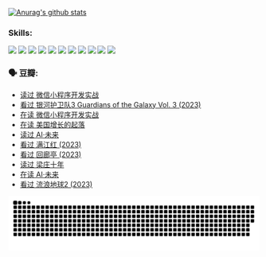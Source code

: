 
[![Anurag's github stats](https://github-readme-stats.vercel.app/api?username=w940853815)](https://github.com/anuraghazra/github-readme-stats)

### Skills:

<code><img height="32" src="https://cdn.jsdelivr.net/npm/simple-icons@v5/icons/python.svg"></code>
<code><img height="32" src="https://cdn.jsdelivr.net/npm/simple-icons@v5/icons/javascript.svg"></code>
<code><img height="32" src="https://cdn.jsdelivr.net/npm/simple-icons@v5/icons/django.svg"></code>
<code><img height="32" src="https://cdn.jsdelivr.net/npm/simple-icons@v5/icons/flask.svg"></code>
<code><img height="32" src="https://cdn.jsdelivr.net/npm/simple-icons@v5/icons/vuetify.svg"></code>
<code><img height="32" src="https://cdn.jsdelivr.net/npm/simple-icons@v5/icons/git.svg"></code>
<code><img height="32" src="https://cdn.jsdelivr.net/npm/simple-icons@v5/icons/docker.svg"></code>
<code><img height="32" src="https://cdn.jsdelivr.net/npm/simple-icons@v5/icons/postgresql.svg"></code>
<code><img height="32" src="https://cdn.jsdelivr.net/npm/simple-icons@v5/icons/elasticsearch.svg"></code>
<code><img height="32" src="https://cdn.jsdelivr.net/npm/simple-icons@v5/icons/macos.svg"></code>
<code><img height="32" src="https://cdn.jsdelivr.net/npm/simple-icons@v5/icons/linux.svg"></code>

### 🗣 豆瓣:

<!-- DOUBAN-ACTIVITIES:START -->
- [读过 微信小程序开发实战](https://www.douban.com/people/136069238/status/4237321528/?_i=84138574)
- [看过 银河护卫队3 Guardians of the Galaxy Vol. 3‎ (2023)](https://www.douban.com/people/136069238/status/4236631849/?_i=84138574)
- [在读 微信小程序开发实战](https://www.douban.com/people/136069238/status/4230177692/?_i=84138574)
- [在读 美国增长的起落](https://www.douban.com/people/136069238/status/4220055912/?_i=84138574)
- [读过 AI·未来](https://www.douban.com/people/136069238/status/4220054171/?_i=84138574)
- [看过 满江红‎ (2023)](https://www.douban.com/people/136069238/status/4219146433/?_i=84138574)
- [看过 回廊亭‎ (2023)](https://www.douban.com/people/136069238/status/4215992758/?_i=84138574)
- [读过 梁庄十年](https://www.douban.com/people/136069238/status/4206664969/?_i=84138574)
- [在读 AI·未来](https://www.douban.com/people/136069238/status/4206653520/?_i=84138574)
- [看过 流浪地球2‎ (2023)](https://www.douban.com/people/136069238/status/4199558549/?_i=84138574)
<!-- DOUBAN-ACTIVITIES:END -->


![Snake animation](https://raw.githubusercontent.com/w940853815/w940853815/output/github-contribution-grid-snake.svg)

<!--
**w940853815/w940853815** is a ✨ _special_ ✨ repository because its `README.md` (this file) appears on your GitHub profile.

Here are some ideas to get you started:

- 🔭 I’m currently working on ...
- 🌱 I’m currently learning ...
- 👯 I’m looking to collaborate on ...
- 🤔 I’m looking for help with ...
- 💬 Ask me about ...
- 📫 How to reach me: ...
- 😄 Pronouns: ...
- ⚡ Fun fact: ...
-->

